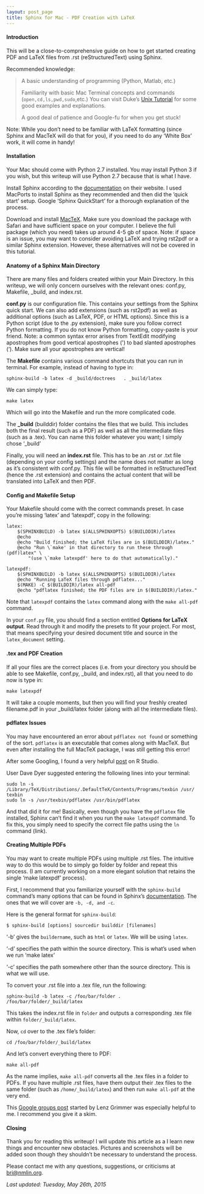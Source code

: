 ```yaml
---
layout: post_page
title: Sphinx for Mac - PDF Creation with LaTeX
---
```


#### Introduction

This will be a close-to-comprehensive guide on how to get started creating PDF and LaTeX files from .rst (reStructuredText) using Sphinx. 

Recommended knowledge:

> A basic understanding of programming (Python, Matlab, etc.)
>
> Familiarity with basic Mac Terminal concepts and commands (`open,cd,ls,pwd,sudo`,etc.) You can visit Duke’s [Unix Tutorial](http://pundit.pratt.duke.edu/wiki/UNIX_Tutorial) for some good examples and explanations. 
>
> A good deal of patience and Google-fu for when you get stuck!

Note: While you don’t need to be familiar with LaTeX formatting (since Sphinx and MacTeX will do that for you), if you need to do any ‘White Box’ work, it will come in handy!

#### Installation 

Your Mac should come with Python 2.7 installed. You may install Python 3 if you wish, but this writeup will use Python 2.7 because that is what I have.

Install Sphinx according to the [documentation](http://sphinx-doc.org/latest/install.html) on their website. I used MacPorts to install Sphinx as they recommended and then did the ‘quick start’ setup. Google ‘Sphinx QuickStart’ for a thorough explanation of the process.

Download and install [MacTeX](https://tug.org/mactex/). Make sure you download the package with Safari and have sufficient space on your computer. I believe the full package (which you need) takes up around 4-5 gb of space. Note: if space is an issue, you may want to consider avoiding LaTeX and trying rst2pdf or a similar Sphinx extension. However, these alternatives will not be covered in this tutorial.

#### Anatomy of a Sphinx Main Directory

There are many files and folders created within your Main Directory. In this writeup, we will only concern ourselves with the relevant ones: conf.py, Makefile, _build, and index.rst. 

**conf.py** is our configuration file. This contains your settings from the Sphinx quick start. We can also add extensions (such as rst2pdf) as well as additional options (such as LaTeX, PDF, or HTML options). Since this is a Python script (due to the .py extension), make sure you follow correct Python formatting. If you do not know Python formatting, copy-paste is your friend. Note: a common syntax error arises from TextEdit modifying apostrophes from good vertical apostrophes (') to bad slanted apostrophes (‘). Make sure all your apostrophes are vertical!

The **Makefile** contains various command shortcuts that you can run in terminal. For example, instead of having to type in: 

	sphinx-build -b latex -d _build/doctrees   . _build/latex

We can simply type:

	make latex 

Which will go into the Makefile and run the more complicated code.  

The **_build** (builddir) folder contains the files that we build. This includes both the final result (such as a PDF) as well as all the intermediate files (such as a .tex). You can name this folder whatever you want; I simply chose ‘_build’

Finally, you will need an **index.rst** file. This has to be an .rst or .txt file (depending on your config settings) and the name does not matter as long as it’s consistent with conf.py. This file will be formatted in reStructuredText (hence the .rst extension) and contains the actual content that will be translated into LaTeX and then PDF.

#### Config and Makefile Setup

Your Makefile should come with the correct commands preset. In case you’re missing ‘latex’ and ‘latexpdf’, copy in the following:

	latex:
		$(SPHINXBUILD) -b latex $(ALLSPHINXOPTS) $(BUILDDIR)/latex
		@echo
		@echo "Build finished; the LaTeX files are in $(BUILDDIR)/latex."
		@echo "Run \`make' in that directory to run these through (pdf)latex" \
	      	"(use \`make latexpdf' here to do that automatically)."

	latexpdf:
		$(SPHINXBUILD) -b latex $(ALLSPHINXOPTS) $(BUILDDIR)/latex
		@echo "Running LaTeX files through pdflatex..."
		$(MAKE) -C $(BUILDDIR)/latex all-pdf
		@echo "pdflatex finished; the PDF files are in $(BUILDDIR)/latex."

Note that `latexpdf` contains the `latex` command along with the `make all-pdf` command.

In your `conf.py` file, you should find a section entitled **Options for LaTeX output**. Read through it and modify the presets to fit your project. For most, that means specifying your desired document title and source in the `latex_document` setting. 

#### .tex and PDF Creation

If all your files are the correct places (i.e. from your directory you should be able to see Makefile, conf.py, _build, and index.rst), all that you need to do now is type in:

	make latexpdf

It will take a couple moments, but then you will find your freshly created filename.pdf in your _build/latex folder (along with all the intermediate files). 

#### pdflatex Issues

You may have encountered an error about `pdflatex not found` or something of the sort. `pdflatex` is an executable that comes along with MacTeX. But even after installing the full MacTeX package, I was still getting this error! 

After some Googling, I found a very helpful [post](https://support.rstudio.com/hc/communities/public/questions/201410073-pdflatex-error-on-OSX) on R Studio. 

User Dave Dyer suggested entering the following lines into your terminal:

	sudo ln -s /Library/TeX/Distributions/.DefaultTeX/Contents/Programs/texbin /usr/	texbin
	sudo ln -s /usr/texbin/pdflatex /usr/bin/pdflatex 

And that did it for me! Basically, even though you have the `pdflatex` file installed, Sphinx can’t find it when you run the `make latexpdf` command. To fix this, you simply need to specify the correct file paths using the `ln` command (link). 

#### Creating Multiple PDFs 

You may want to create multiple PDFs using multiple .rst files. The intuitive way to do this would be to simply go folder by folder and repeat this process. (I am currently working on a more elegant solution that retains the single ‘make latexpdf’ process).

First, I recommend that you familiarize yourself with the `sphinx-build` command’s many options that can be found in Sphinx’s [documentation](http://sphinx-doc.org/invocation.html). The ones that we will cover are `-b, -d, and -c`.

Here is the general format for `sphinx-build`:

	$ sphinx-build [options] sourcedir builddir [filenames]

‘-b’ gives the `buildername`, such as `html` or `latex`. We will be using `latex`.

‘-d’ specifies the path within the source directory. This is what’s used when we run ‘make latex’

‘-c’ specifies the path somewhere other than the source directory. This is what we will use.

To convert your .rst file into a .tex file, run the following:

	sphinx-build -b latex -c /foo/bar/folder . /foo/bar/folder/_build/latex

This takes the index.rst file in `folder` and outputs a corresponding .tex file within `folder/_build/latex`.

Now, `cd` over to the .tex file’s folder:

	cd /foo/bar/folder/_build/latex

And let’s convert everything there to PDF:

	make all-pdf

As the name implies, `make all-pdf` converts all the .tex files in a folder to PDFs. If you have multiple .rst files, have them output their .tex files to the same folder (such as `/home/_build/latex`) and then run `make all-pdf` at the very end.

This [Google groups post](https://groups.google.com/forum/#!topic/sphinx-users/XNnVdAhTC7A) started by Lenz Grimmer was especially helpful to me. I recommend you give it a skim. 


#### Closing

Thank you for reading this writeup! I will update this article as a I learn new things and encounter new obstacles. Pictures and screenshots will be added soon though they shouldn’t be necessary to understand the process.

Please contact me with any questions, suggestions, or criticisms at bri@nmlin.org. 

*Last updated: Tuesday, May 26th, 2015*
